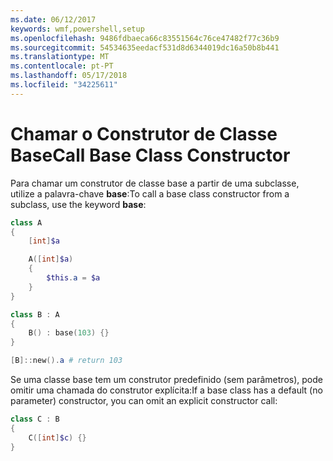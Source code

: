 ```yaml
---
ms.date: 06/12/2017
keywords: wmf,powershell,setup
ms.openlocfilehash: 9486fdbaeca66c83551564c76ce47482f77c36b9
ms.sourcegitcommit: 54534635eedacf531d8d6344019dc16a50b8b441
ms.translationtype: MT
ms.contentlocale: pt-PT
ms.lasthandoff: 05/17/2018
ms.locfileid: "34225611"
---
```

# <a name="call-base-class-constructor"></a><span data-ttu-id="b3fb8-102">Chamar o Construtor de Classe Base</span><span class="sxs-lookup"><span data-stu-id="b3fb8-102">Call Base Class Constructor</span></span>

<span data-ttu-id="b3fb8-103">Para chamar um construtor de classe base a partir de uma subclasse, utilize a palavra-chave **base**:</span><span class="sxs-lookup"><span data-stu-id="b3fb8-103">To call a base class constructor from a subclass, use the keyword **base**:</span></span>

```powershell
class A
{
    [int]$a

    A([int]$a)
    {
        $this.a = $a
    }
}

class B : A
{
    B() : base(103) {}
}

[B]::new().a # return 103
```

<span data-ttu-id="b3fb8-104">Se uma classe base tem um construtor predefinido (sem parâmetros), pode omitir uma chamada do construtor explícita:</span><span class="sxs-lookup"><span data-stu-id="b3fb8-104">If a base class has a default (no parameter) constructor, you can omit an explicit constructor call:</span></span>

```powershell
class C : B
{
    C([int]$c) {}
}
```
